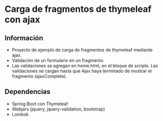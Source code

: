 # Carga de fragmentos de thymeleaf con ajax


## Información
- Proyecto de ejemplo de carga de fragmentos de thymeleaf mediante ajax.
- Validación de un formulario en un fragmento.
- Las validaciones se agregan en home.html, en el bloque de scripts. Las validaciones se cargan hasta que Ajax haya terminado de mostrar el fragmento (ajaxComplete).

## Dependencias
- Spring Boot con Thymeleaf
- Webjars (jquery, jquery-validation, bootstrap)
- Lombok